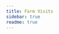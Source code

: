 ```yaml
---
title: Farm Visits
sidebar: true
readme: true
---
```

<!-- 
<RecipeIndex/> -->

<Index title="Farms" path="/farm-visits"/>